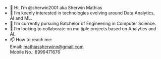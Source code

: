 - 👋 Hi, I’m @sherwin2001 aka Sherwin Mathias
- 👀 I’m keenly interested in technologies evolving around Data Analytics, AI and ML.
- 🌱 I’m currently pursuing Batchelor of Engineering in Computer Science.
- 💞️ I’m looking to collaborate on multiple projects based on Analytics and AI.
- 📫 How to reach me:  
      Email: mathiassherwinn@gmail.com  
      Mobile No.: 8999471676
